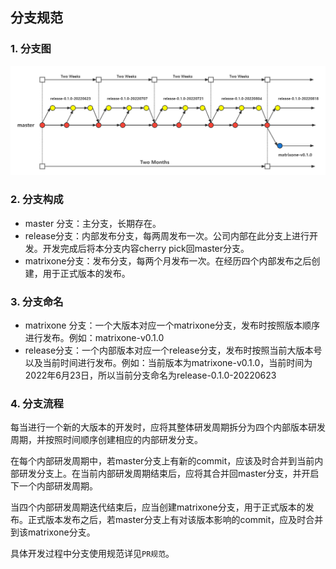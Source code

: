## 分支规范

### 1. 分支图

![matrixone_glow](imgs/matrixone_glow.png)

### 2. 分支构成

- master 分支：主分支，长期存在。
- release分支：内部发布分支，每两周发布一次。公司内部在此分支上进行开发。开发完成后将本分支内容cherry pick回master分支。
- matrixone分支：发布分支，每两个月发布一次。在经历四个内部发布之后创建，用于正式版本的发布。

### 3. 分支命名

- matrixone 分支：一个大版本对应一个matrixone分支，发布时按照版本顺序进行发布。例如：matrixone-v0.1.0
- release分支：一个内部版本对应一个release分支，发布时按照当前大版本号以及当前时间进行发布。例如：当前版本为matrixone-v0.1.0，当前时间为2022年6月23日，所以当前分支命名为release-0.1.0-20220623

### 4. 分支流程

每当进行一个新的大版本的开发时，应将其整体研发周期拆分为四个内部版本研发周期，并按照时间顺序创建相应的内部研发分支。

在每个内部研发周期中，若master分支上有新的commit，应该及时合并到当前内部研发分支上。在当前内部研发周期结束后，应将其合并回master分支，并开启下一个内部研发周期。

当四个内部研发周期迭代结束后，应当创建matrixone分支，用于正式版本的发布。正式版本发布之后，若master分支上有对该版本影响的commit，应及时合并到该matrixone分支。

具体开发过程中分支使用规范详见`PR规范`。